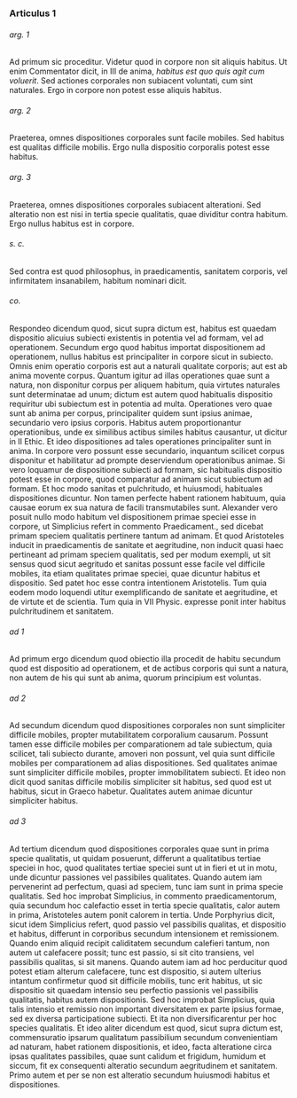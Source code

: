 ### Articulus 1

###### arg. 1
Ad primum sic proceditur. Videtur quod in corpore non sit aliquis habitus. Ut enim Commentator dicit, in III de anima, *habitus est quo quis agit cum voluerit*. Sed actiones corporales non subiacent voluntati, cum sint naturales. Ergo in corpore non potest esse aliquis habitus.

###### arg. 2
Praeterea, omnes dispositiones corporales sunt facile mobiles. Sed habitus est qualitas difficile mobilis. Ergo nulla dispositio corporalis potest esse habitus.

###### arg. 3
Praeterea, omnes dispositiones corporales subiacent alterationi. Sed alteratio non est nisi in tertia specie qualitatis, quae dividitur contra habitum. Ergo nullus habitus est in corpore.

###### s. c.
Sed contra est quod philosophus, in praedicamentis, sanitatem corporis, vel infirmitatem insanabilem, habitum nominari dicit.

###### co.
Respondeo dicendum quod, sicut supra dictum est, habitus est quaedam dispositio alicuius subiecti existentis in potentia vel ad formam, vel ad operationem. Secundum ergo quod habitus importat dispositionem ad operationem, nullus habitus est principaliter in corpore sicut in subiecto. Omnis enim operatio corporis est aut a naturali qualitate corporis; aut est ab anima movente corpus. Quantum igitur ad illas operationes quae sunt a natura, non disponitur corpus per aliquem habitum, quia virtutes naturales sunt determinatae ad unum; dictum est autem quod habitualis dispositio requiritur ubi subiectum est in potentia ad multa. Operationes vero quae sunt ab anima per corpus, principaliter quidem sunt ipsius animae, secundario vero ipsius corporis. Habitus autem proportionantur operationibus, unde ex similibus actibus similes habitus causantur, ut dicitur in II Ethic. Et ideo dispositiones ad tales operationes principaliter sunt in anima. In corpore vero possunt esse secundario, inquantum scilicet corpus disponitur et habilitatur ad prompte deserviendum operationibus animae. Si vero loquamur de dispositione subiecti ad formam, sic habitualis dispositio potest esse in corpore, quod comparatur ad animam sicut subiectum ad formam. Et hoc modo sanitas et pulchritudo, et huiusmodi, habituales dispositiones dicuntur. Non tamen perfecte habent rationem habituum, quia causae eorum ex sua natura de facili transmutabiles sunt. Alexander vero posuit nullo modo habitum vel dispositionem primae speciei esse in corpore, ut Simplicius refert in commento Praedicament., sed dicebat primam speciem qualitatis pertinere tantum ad animam. Et quod Aristoteles inducit in praedicamentis de sanitate et aegritudine, non inducit quasi haec pertineant ad primam speciem qualitatis, sed per modum exempli, ut sit sensus quod sicut aegritudo et sanitas possunt esse facile vel difficile mobiles, ita etiam qualitates primae speciei, quae dicuntur habitus et dispositio. Sed patet hoc esse contra intentionem Aristotelis. Tum quia eodem modo loquendi utitur exemplificando de sanitate et aegritudine, et de virtute et de scientia. Tum quia in VII Physic. expresse ponit inter habitus pulchritudinem et sanitatem.

###### ad 1
Ad primum ergo dicendum quod obiectio illa procedit de habitu secundum quod est dispositio ad operationem, et de actibus corporis qui sunt a natura, non autem de his qui sunt ab anima, quorum principium est voluntas.

###### ad 2
Ad secundum dicendum quod dispositiones corporales non sunt simpliciter difficile mobiles, propter mutabilitatem corporalium causarum. Possunt tamen esse difficile mobiles per comparationem ad tale subiectum, quia scilicet, tali subiecto durante, amoveri non possunt, vel quia sunt difficile mobiles per comparationem ad alias dispositiones. Sed qualitates animae sunt simpliciter difficile mobiles, propter immobilitatem subiecti. Et ideo non dicit quod sanitas difficile mobilis simpliciter sit habitus, sed quod est ut habitus, sicut in Graeco habetur. Qualitates autem animae dicuntur simpliciter habitus.

###### ad 3
Ad tertium dicendum quod dispositiones corporales quae sunt in prima specie qualitatis, ut quidam posuerunt, differunt a qualitatibus tertiae speciei in hoc, quod qualitates tertiae speciei sunt ut in fieri et ut in motu, unde dicuntur passiones vel passibiles qualitates. Quando autem iam pervenerint ad perfectum, quasi ad speciem, tunc iam sunt in prima specie qualitatis. Sed hoc improbat Simplicius, in commento praedicamentorum, quia secundum hoc calefactio esset in tertia specie qualitatis, calor autem in prima, Aristoteles autem ponit calorem in tertia. Unde Porphyrius dicit, sicut idem Simplicius refert, quod passio vel passibilis qualitas, et dispositio et habitus, differunt in corporibus secundum intensionem et remissionem. Quando enim aliquid recipit caliditatem secundum calefieri tantum, non autem ut calefacere possit; tunc est passio, si sit cito transiens, vel passibilis qualitas, si sit manens. Quando autem iam ad hoc perducitur quod potest etiam alterum calefacere, tunc est dispositio, si autem ulterius intantum confirmetur quod sit difficile mobilis, tunc erit habitus, ut sic dispositio sit quaedam intensio seu perfectio passionis vel passibilis qualitatis, habitus autem dispositionis. Sed hoc improbat Simplicius, quia talis intensio et remissio non important diversitatem ex parte ipsius formae, sed ex diversa participatione subiecti. Et ita non diversificarentur per hoc species qualitatis. Et ideo aliter dicendum est quod, sicut supra dictum est, commensuratio ipsarum qualitatum passibilium secundum convenientiam ad naturam, habet rationem dispositionis, et ideo, facta alteratione circa ipsas qualitates passibiles, quae sunt calidum et frigidum, humidum et siccum, fit ex consequenti alteratio secundum aegritudinem et sanitatem. Primo autem et per se non est alteratio secundum huiusmodi habitus et dispositiones.

